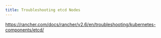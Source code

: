 ```yaml
---
title: Troubleshooting etcd Nodes
---
```


https://rancher.com/docs/rancher/v2.6/en/troubleshooting/kubernetes-components/etcd/